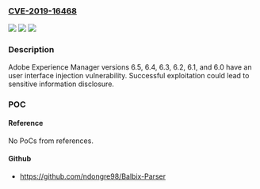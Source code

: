 ### [CVE-2019-16468](https://cve.mitre.org/cgi-bin/cvename.cgi?name=CVE-2019-16468)
![](https://img.shields.io/static/v1?label=Product&message=Adobe%20Experience%20Manager&color=blue)
![](https://img.shields.io/static/v1?label=Version&message=n%2Fa&color=blue)
![](https://img.shields.io/static/v1?label=Vulnerability&message=User%20Interface%20Injection&color=brighgreen)

### Description

Adobe Experience Manager versions 6.5, 6.4, 6.3, 6.2, 6.1, and 6.0 have an user interface injection vulnerability. Successful exploitation could lead to sensitive information disclosure.

### POC

#### Reference
No PoCs from references.

#### Github
- https://github.com/ndongre98/Balbix-Parser

